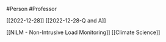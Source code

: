 #Person #Professor 

[[2022-12-28]] [[2022-12-28-Q and A]]

[[NILM - Non-Intrusive Load Monitoring]]
[[Climate Science]]
